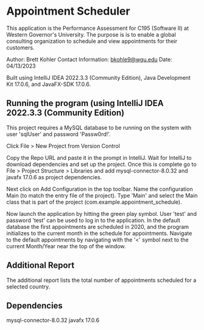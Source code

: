 # Appointment Scheduler

This application is the Performance Assessment for C195 (Software II) at Western Governor's University. The purpose is is to enable a global consulting organization
to schedule and view appointments for their customers.

Author: Brett Kohler
Contact Information: bkohle9@wgu.edu
Date: 04/13/2023

Built using IntelliJ IDEA 2022.3.3 (Community Edition), Java Development Kit 17.0.6, and JavaFX-SDK 17.0.6.

## Running the program (using IntelliJ IDEA 2022.3.3 (Community Edition)
This project requires a MySQL database to be running on the system with user 'sqlUser' and password 'Passw0rd!'.

Click File > New Project from Version Control

Copy the Repo URL and paste it in the prompt in IntelliJ. Wait for IntelliJ to download dependencies and set up the project. Once this is complete
go to File > Project Structure > Libraries and add mysql-connector-8.0.32 and javafx 17.0.6 as project dependencies.

Next click on Add Configuration in the top toolbar. Name the configuration Main (to match the entry file of the project). Type 'Main' and select the Main class
that is part of the project (com.example.appointment_schedule).

Now launch the application by hitting the green play symbol. User 'test' and password 'test' can be used to log in to the application.
In the default database the first appointments are scheduled in 2020, and the program initializes to the current month in the schedule for appointments. 
Navigate to the default appointments by navigating with the '<' symbol next to the current Month/Year near the top of the window.

## Additional Report
The additional report lists the total number of appointments scheduled for a selected country.

## Dependencies
mysql-connector-8.0.32
javafx 17.0.6
